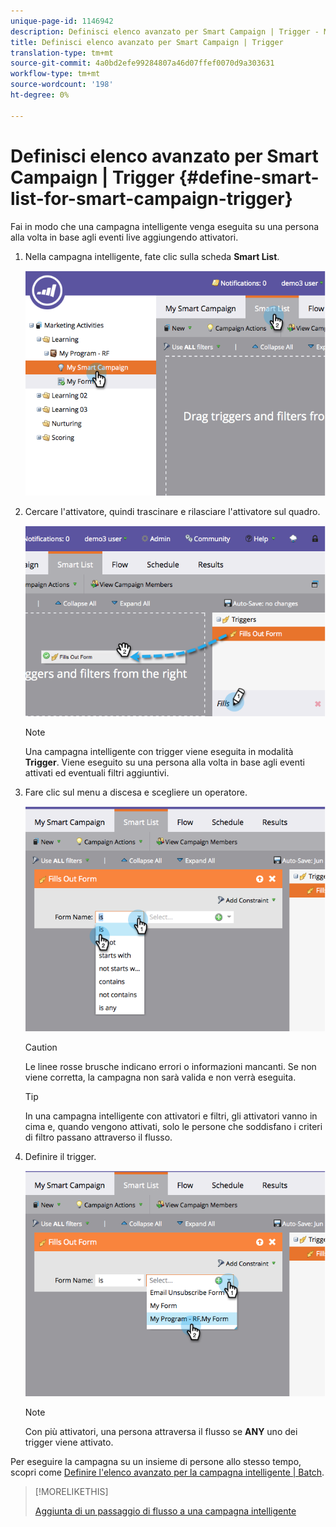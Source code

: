 ```yaml
---
unique-page-id: 1146942
description: Definisci elenco avanzato per Smart Campaign | Trigger - Marketo Docs - Documentazione prodotto
title: Definisci elenco avanzato per Smart Campaign | Trigger
translation-type: tm+mt
source-git-commit: 4a0bd2efe99284807a46d07ffef0070d9a303631
workflow-type: tm+mt
source-wordcount: '198'
ht-degree: 0%

---
```



# Definisci elenco avanzato per Smart Campaign | Trigger {#define-smart-list-for-smart-campaign-trigger}

Fai in modo che una campagna intelligente venga eseguita su una persona alla volta in base agli eventi live aggiungendo attivatori.

1. Nella campagna intelligente, fate clic sulla scheda **Smart List**.

   ![](assets/image2014-9-19-16-3a22-3a55.png)

1. Cercare l&#39;attivatore, quindi trascinare e rilasciare l&#39;attivatore sul quadro.

   ![](assets/image2014-9-19-16-3a23-3a24.png)

   >[!NOTE]
   >
   >Una campagna intelligente con trigger viene eseguita in modalità **Trigger**. Viene eseguito su una persona alla volta in base agli eventi attivati ed eventuali filtri aggiuntivi.

1. Fare clic sul menu a discesa e scegliere un operatore.

   ![](assets/image2014-9-19-16-3a23-3a29.png)

   >[!CAUTION]
   >
   >Le linee rosse brusche indicano errori o informazioni mancanti. Se non viene corretta, la campagna non sarà valida e non verrà eseguita.

   >[!TIP]
   >
   >In una campagna intelligente con attivatori e filtri, gli attivatori vanno in cima e, quando vengono attivati, solo le persone che soddisfano i criteri di filtro passano attraverso il flusso.

1. Definire il trigger.

   ![](assets/image2014-9-19-16-3a24-3a36.png)

   >[!NOTE]
   >
   >Con più attivatori, una persona attraversa il flusso se **ANY** uno dei trigger viene attivato.

Per eseguire la campagna su un insieme di persone allo stesso tempo, scopri come [Definire l&#39;elenco avanzato per la campagna intelligente | Batch](/help/marketo/product-docs/core-marketo-concepts/smart-campaigns/creating-a-smart-campaign/define-smart-list-for-smart-campaign-batch.md).

>[!MORELIKETHIS]
>
>[Aggiunta di un passaggio di flusso a una campagna intelligente](/help/marketo/product-docs/core-marketo-concepts/smart-campaigns/flow-actions/add-a-flow-step-to-a-smart-campaign.md)
